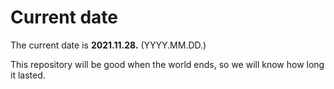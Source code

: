 # Current date

The current date is **2021.11.28.** (YYYY.MM.DD.)

This repository will be good when the world ends, so we will know how long it lasted.